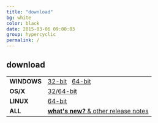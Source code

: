 ```yaml
---
title: "download"
bg: white
color: black
date: 2015-03-06 09:00:03
group: hypercyclic
permalink: /
---
```

## download

|                           |                       |
| ------------------------- | --------------------- |
|**WINDOWS** | <a class="button button-primary u-fixed-width-10 track-click" href="/en/hypercyclic/v0105/download/544/hypercyclic-1.5.544-win-32bit.zip">32-bit</a>  &nbsp; <a class="button button-primary u-fixed-width-10 track-click" href="/en/hypercyclic/v0105/download/544/hypercyclic-1.5.544-win-64bit.zip">64-bit</a> | 
|**OS/X**    | <a class="button button-primary u-fixed-width-10 track-click" href="/en/hypercyclic/v0105/download/544/hypercyclic-1.5.544-macosx.dmg">32/64-bit</a> |
|**LINUX**   | <a class="button button-primary u-fixed-width-10 track-click" href="/en/hypercyclic/v0105/download/544/hypercyclic-1.5.544-linux-64bit.zip">64-bit</a> |
|**ALL**     | [**what's new?**  &  other release notes](/en/hypercyclic/v0105/download/544/readme-hypercyclic.html)         |

